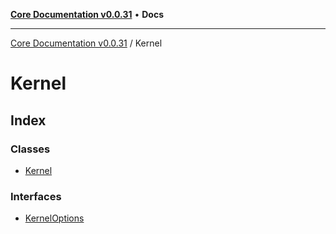 [**Core Documentation v0.0.31**](../README.md) • **Docs**

***

[Core Documentation v0.0.31](../modules.md) / Kernel

# Kernel

## Index

### Classes

- [Kernel](classes/Kernel.md)

### Interfaces

- [KernelOptions](interfaces/KernelOptions.md)
